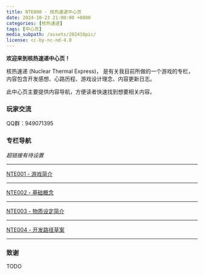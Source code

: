 ```yaml
---
title: NTE000 - 核热速递中心页
date: 2024-10-23 21:00:00 +0800
categories: [核热速递]
tags: [中心页] 
media_subpath: /assets/202410pic/
license: cc-by-nc-nd-4.0
---
```


**欢迎来到核热速递中心页！**

核热速递 (Nuclear Thermal Express)， 是有关我目前所做的一个游戏的专栏，内容包含开发感想、心路历程、游戏设计理念、内容更新日志。

此中心页主要提供内容导航，方便读者快速找到想要相关内容。

### 玩家交流

QQ群：949071395

### 专栏导航
*超链接有待设置*

----------

[NTE001 - 游戏简介](https://stagefinal.com/posts/NTE001/)

----------

[NTE002 - 基础概念](https://stagefinal.com/posts/NTE002/)

----------

[NTE003 - 物质设定简介](https://stagefinal.com/posts/NTE003/)

----------

[NTE004 - 开发路径草案](https://stagefinal.com/posts/NTE004/)

----------

### 致谢

TODO
